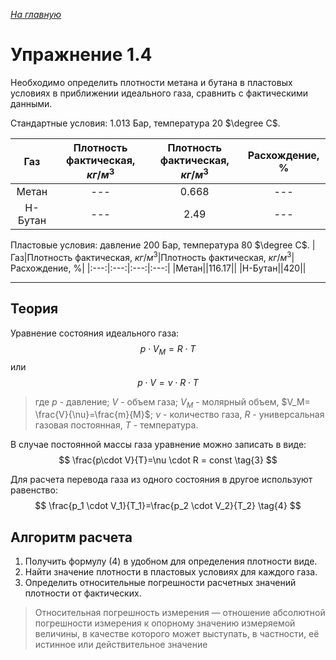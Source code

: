 ﻿*[На главную](https://mpt1901.github.io/)*

# Упражнение 1.4

Необходимо определить плотности метана и бутана в пластовых условиях в приближении идеального газа, сравнить с фактическими данными.

Стандартные условия: 1.013 Бар, температура 20 $\degree C$.

|Газ|Плотность фактическая, $кг/м^3$|Плотность фактическая, $кг/м^3$|Расхождение, %|
|:---:|:---:|:---:|:---:|
|Метан|---|0.668|---|
|Н-Бутан|---|2.49|---|

Пластовые условия: давление 200 Бар, температура 80 $\degree C$.
|Газ|Плотность фактическая, $кг/м^3$|Плотность фактическая, $кг/м^3$|Расхождение, %|
|:---:|:---:|:---:|:---:|
|Метан||116.17||
|Н-Бутан||420||

---
## Теория
Уравнение состояния идеального газа:
$$
p\cdot V_M=R\cdot T
\tag{1}
$$
или
$$
p\cdot V = \nu \cdot R \cdot T
\tag{2}
$$
>где  $p$ - давление;
$V$ - объем газа;
$V_M$ - молярный объем, $V_M= \frac{V}{\nu}=\frac{m}{M}$;
$\nu$ - количество газа,
$R$ - универсальная газовая постоянная,
$T$ - температура.

В случае постоянной массы газа уравнение можно записать в виде:
$$
\frac{p\cdot V}{T}=\nu \cdot R = const
\tag{3}
$$

Для расчета перевода газа из одного состояния в другое используют равенство:
$$
\frac{p_1 \cdot V_1}{T_1}=\frac{p_2 \cdot V_2}{T_2}
\tag{4}
$$

## Алгоритм расчета

1. Получить формулу (4) в удобном для определения плотности виде.
2. Найти значение плотности в пластовых условиях для каждого газа.
3. Определить относительные погрешности расчетных значений плотности от фактических.
> Относительная погрешность измерения — отношение абсолютной погрешности измерения к опорному значению измеряемой величины, в качестве которого может выступать, в частности, её истинное или действительное значение


